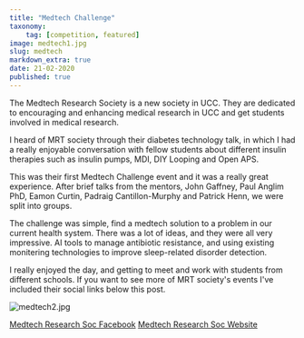 ```yaml
---
title: "Medtech Challenge"
taxonomy:
    tag: [competition, featured]
image: medtech1.jpg
slug: medtech
markdown_extra: true
date: 21-02-2020
published: true
---
```


The Medtech Research Society is a new society in UCC. They are dedicated to encouraging and enhancing medical research in UCC and get students involved in medical research.

I heard of MRT society through their diabetes technology talk, in which I had a really enjoyable conversation with fellow students about different insulin therapies such as insulin pumps, MDI, DIY Looping and Open APS.

This was their first Medtech Challenge event and it was a really great experience. After brief talks from the mentors, John Gaffney, Paul Anglim PhD, Eamon Curtin, Padraig Cantillon-Murphy and Patrick Henn, we were split into groups.

The challenge was simple, find a medtech solution to a problem in our current health system. There was a lot of ideas, and they were all very impressive. AI tools to manage antibiotic resistance, and using existing monitering technologies to improve sleep-related disorder detection.

I really enjoyed the day, and getting to meet and work with students from different schools. If you want to see more of MRT society's events I've included their social links below this post.

![medtech2.jpg]()

[Medtech Research Soc Facebook](https://www.facebook.com/UCC-Medical-Research-and-Technology-Society-100656064650542/)
[Medtech Research Soc Website](https://uccmrt.wordpress.com)
